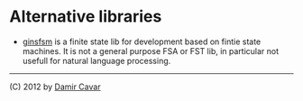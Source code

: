 # Alternative libraries

* [ginsfsm](http://pypi.python.org/pypi/ginsfsm) is a finite state lib for development based on fintie state machines. It is not a general purpose FSA or FST lib, in particular not usefull for natural language processing.


*****
(C) 2012 by [Damir Cavar](http://cavar.me/damir/)
